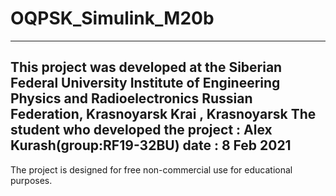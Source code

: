 # OQPSK_Simulink_M20b
----------------------------------------------------------------------------
This project was developed at the Siberian Federal University
Institute of Engineering Physics and Radioelectronics
Russian Federation, Krasnoyarsk Krai , Krasnoyarsk
The student who developed the project : Alex Kurash(group:RF19-32BU)
date : 8 Feb 2021
----------------------------------------------------------------------------
The project is designed for free non-commercial use for educational purposes.
